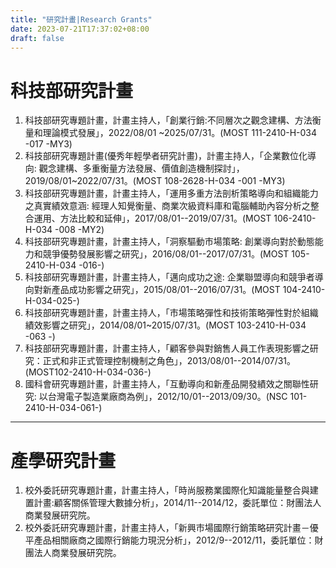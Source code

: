 ```yaml
---
title: "研究計畫|Research Grants"
date: 2023-07-21T17:37:02+08:00
draft: false
---
```


# 科技部研究計畫

1. 科技部研究專題計畫，計畫主持人，「創業行銷:不同層次之觀念建構、方法衡量和理論模式發展」，2022/08/01 ~2025/07/31。(MOST 111-2410-H-034 -017 -MY3)
2. 科技部研究專題計畫(優秀年輕學者研究計畫)，計畫主持人，「企業數位化導向: 觀念建構、多重衡量方法發展、價值創造機制探討」，2019/08/01~2022/07/31。(MOST 108-2628-H-034 -001 -MY3)
3. 科技部研究專題計畫，計畫主持人，「運用多重方法剖析策略導向和組織能力之真實績效意涵: 經理人知覺衡量、商業次級資料庫和電腦輔助內容分析之整合運用、方法比較和延伸」，2017/08/01--2019/07/31。(MOST 106-2410-H-034 -008 -MY2)
4. 科技部研究專題計畫，計畫主持人，「洞察驅動市場策略: 創業導向對於動態能力和競爭優勢發展影響之研究」，2016/08/01--2017/07/31。(MOST 105-2410-H-034 -016-)
5. 科技部研究專題計畫，計畫主持人，「邁向成功之途: 企業聯盟導向和競爭者導向對新產品成功影響之研究」，2015/08/01--2016/07/31。(MOST 104-2410-H-034-025-)
6. 科技部研究專題計畫，計畫主持人，「市場策略彈性和技術策略彈性對於組織績效影響之研究」，2014/08/01~2015/07/31。(MOST 103-2410-H-034 -063 -)
7. 科技部研究專題計畫，計畫主持人，「顧客參與對銷售人員工作表現影響之研究：正式和非正式管理控制機制之角色」，2013/08/01--2014/07/31。(MOST102-2410-H-034-036-)
8. 國科會研究專題計畫，計畫主持人，「互動導向和新產品開發績效之關聯性研究: 以台灣電子製造業廠商為例」，2012/10/01--2013/09/30。(NSC 101-2410-H-034-061-)

---

# 產學研究計畫

1. 校外委託研究專題計畫，計畫主持人，「時尚服務業國際化知識能量整合與建置計畫:顧客關係管理大數據分析」，2014/11--2014/12，委託單位：財團法人商業發展研究院。
2. 校外委託研究專題計畫，計畫主持人，「新興市場國際行銷策略研究計畫－優平產品相關廠商之國際行銷能力現況分析」，2012/9--2012/11，委託單位：財團法人商業發展研究院。
